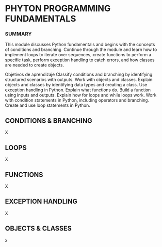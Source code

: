 
# PHYTON PROGRAMMING FUNDAMENTALS #

### SUMMARY ###

This module discusses Python fundamentals and begins with the concepts of conditions and branching. Continue through the module and learn how to implement loops to iterate over sequences, create functions to perform a specific task, perform exception handling to catch errors, and how classes are needed to create objects.

Objetivos de aprendizaje
Classify conditions and branching by identifying structured scenarios with outputs.
Work with objects and classes.
Explain objects and classes by identifying data types and creating a class.
Use exception handling in Python.
Explain what functions do.
Build a function using inputs and outputs.
Explain how for loops and while loops work.
Work with condition statements in Python, including operators and branching.
Create and use loop statements in Python.



## CONDITIONS & BRANCHING ##

X



## LOOPS ##

X



## FUNCTIONS ##

X



## EXCEPTION HANDLING ##

X



## OBJECTS & CLASSES #

x
